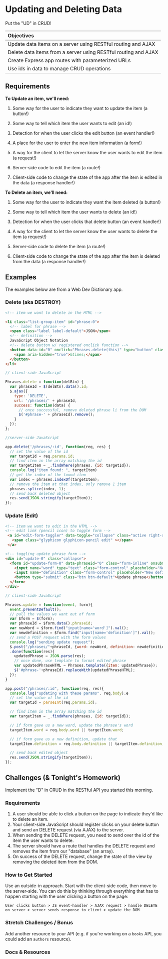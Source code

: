 # Updating and Deleting Data

Put the "UD" in CRUD!

| Objectives |
| :--- |
| Update data items on a server using RESTful routing and AJAX |
| Delete data items from a server using RESTful routing and AJAX |
| Create Express app routes with parameterized URLs |
| Use ids in data to manage CRUD operations |

## Requirements

**To Update an item, we'll need:**

1. Some way for the user to indicate they want to update the item (a button!)

2. Some way to tell which item the user wants to edit (an id!)

3. Detection for when the user clicks the edit button (an event handler!)

4. A place for the user to enter the new item information (a form!)

5. A way for the client to let the server know the user wants to edit the item (a request!)

6. Server-side code to edit the item (a route!)

7. Client-side code to change the state of the app after the item is edited in the data (a response handler!)

**To Delete an item, we'll need:**

1. Some way for the user to indicate they want the item deleted (a button!)

2. Some way to tell which item the user wants to delete (an id!)

3. Detection for when the user clicks that delete button (an event handler!)

4. A way for the client to let the server know the user wants to delete the item (a request!)

5. Server-side code to delete the item (a route!)

6. Client-side code to change the state of the app after the item is deleted from the data (a response handler!)

## Examples

The examples below are from a Web Dev Dictionary app.

### Delete (aka DESTROY)

```html
<!-- item we want to delete in the HTML -->

<li class="list-group-item" id="phrase-0">
  <!-- label for phrase -->
  <span class="label label-default">JSON</span>
  <!-- definition -->
  JavaScript Object Notation
  <!-- delete button w/ registered onclick function -->
  <button data-id="0" onclick="Phrases.delete(this)" type="button" class="close right-side" aria-label="Close">
    <span aria-hidden="true">&times;</span>
  </button>
</li>

```

```js
// client-side JavaScript

Phrases.delete = function(delBtn) {
  var phraseId = $(delBtn).data().id;
  $.ajax({
    type: 'DELETE',
    url: '/phrases/' + phraseId,
    success: function(data) {
      // once successful, remove deleted phrase li from the DOM
      $('#phrase-' + phraseId).remove();
    }
  });
};
```

```js
//server-side JavaScript

app.delete('/phrases/:id', function(req, res) {
  // set the value of the id
  var targetId = req.params.id;
  // find item in the array matching the id
  var targetItem = _.findWhere(phrases, {id: targetId});
  console.log("item found: ", targetItem)
  // get the index of the found item
  var index = phrases.indexOf(targetItem);
  // remove the item at that index, only remove 1 item
  phrases.splice(index, 1);
  // send back deleted object
  res.send(JSON.stringify(targetItem));
});
```

### Update (Edit)

```html
<!-- item we want to edit in the HTML -->
<!-- edit link (pencil icon) to toggle form -->
 <a id="edit-form-toggler" data-toggle="collapse" class="active right-side" data-target="#update-0" >
   <span class="glyphicon glyphicon-pencil edit" ></span>
 </a>

<!-- toggling update phrase form -->
<div id="update-0" class="collapse">
  <form id="update-form-0" data-phraseid="0" class="form-inline" onsubmit="Phrases.update(event, this)">
    <input name="word" type="text" class="form-control" placeholder="New word?">
    <input name="definition" class="form-control" placeholder="New definition?">
    <button type="submit" class="btn btn-default">Update phrase</button>
  </form>
</div>
```

```js
// client-side JavaScript

Phrases.update = function(event, form){
  event.preventDefault();
  // pull the values we want out of form
  var $form = $(form);
  var phraseId = $form.data().phraseid;
  var newWord = $form.find("input[name='word']").val();
  var newdefinition = $form.find("input[name='definition']").val();
  // send a POST request with the form values
  console.log("sending update request");
  $.post("/phrases/"+phraseId, {word: newWord, definition: newdefinition})
  .done(function(res){
    updatedPhrase = JSON.parse(res);
    // once done, use template to format edited phrase
    var updatedPhraseHTML = Phrases.template({item: updatedPhrase});
    $('#phrase-'+phraseId).replaceWith(updatedPhraseHTML);
  });
}

```

```js
app.post("/phrases/:id", function(req, res){
  console.log("updating with these params", req.body);e
  // set the value of the id
  var targetId = parseInt(req.params.id);

  // find item in the array matching the id
  var targetItem = _.findWhere(phrases, {id: targetId});

  // if form gave us a new word, update the phrase's word
  targetItem.word = req.body.word || targetItem.word;

  // if form gave us a new definition, update that
  targetItem.definition = req.body.definition || targetItem.definition;

  // send back edited object
  res.send(JSON.stringify(targetItem));
});
```

## Challenges (& Tonight's Homework)

Implement the "D" in CRUD in the RESTful API you started this morning.

### Requirements

1. A user should be able to click a button on the page to indicate they'd like to delete an item.
2. Your client-side JavaScript should register clicks on your delete button and send an DELETE request (via AJAX) to the server.
3. When sending the DELETE request, you need to send over the id of the item the user wants to delete.
4. The server should have a route that handles the DELETE request and removes the item from our "database" (an array).
5. On success of the DELETE request, change the state of the view by removing the deleted item from the DOM.

### How to Get Started

Use an outside-in approach. Start with the client-side code, then move to the server-side. You can do this by thinking through everything that has to happen starting with the user clicking a button on the page:

```
User clicks button > JS event-handler > AJAX request > handle DELETE on server > server sends response to client > update the DOM
```

### Stretch Challenges / Bonus

Add another resource to your API (e.g. if you're working on a `books` API, you could add an `authors` resource).

### Docs & Resources
